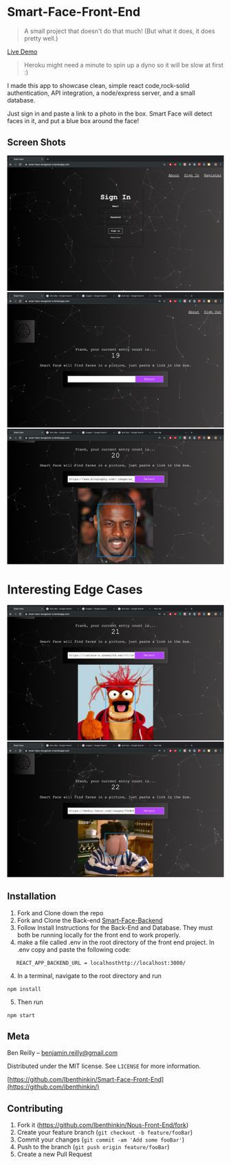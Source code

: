 # Smart-Face-Front-End
> A small project that doesn't do that much!  (But what it does, it does pretty well.)

[Live Demo](https://smart-face-recognizer-a.herokuapp.com/)
>Heroku might need a minute to spin up a dyno so it will be slow at first :)

I made this app to showcase clean, simple react code,rock-solid authentication, API integration, a node/express server, and a small database.

Just sign in and paste a link to a photo in the box.  Smart Face will detect faces in it, and put a blue box around the face!  

## Screen Shots
![](./ScreenShots/signIn.png)
![](./ScreenShots/mainPage.png)
![](./ScreenShots/idris.png)

# Interesting Edge Cases
![](./ScreenShots/muppet.png)
![](./ScreenShots/buttFace.png)

## Installation

1. Fork and Clone down the repo
2. Fork and Clone the Back-end [Smart-Face-Backend](https://github.com/Ibenthinkin/Smart-Face-Back-End) 
3. Follow Install Instructions for the Back-End and Database.  They must both be running locally for the front end to work properly.
4. make a file called .env in the root directory of the front end project. In .env copy and paste the following code:

```  
   REACT_APP_BACKEND_URL = localhosthttp://localhost:3000/ 
```
4. In a terminal, navigate to the root directory and run 

```
npm install 
```

5. Then run 

```
npm start 
```

## Meta

Ben Reilly –  benjamin.reilly@gmail.com

Distributed under the MIT license. See ``LICENSE`` for more information.

[https://github.com/Ibenthinkin/Smart-Face-Front-End](https://github.com/ibenthinkin/)

## Contributing

1. Fork it (<https://github.com/Ibenthinkin/Nous-Front-End/fork>)
2. Create your feature branch (`git checkout -b feature/fooBar`)
3. Commit your changes (`git commit -am 'Add some fooBar'`)
4. Push to the branch (`git push origin feature/fooBar`)
5. Create a new Pull Request
